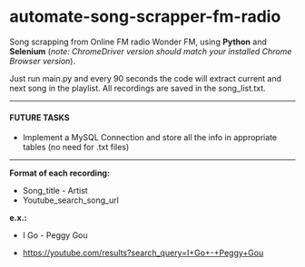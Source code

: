 # automate-song-scrapper-fm-radio
Song scrapping from Online FM radio Wonder FM, using **Python** and **Selenium** (_note: ChromeDriver version should match your installed Chrome Browser version_).

Just run main.py and every 90 seconds the code will extract current and next song in the playlist. All recordings are saved in the song_list.txt.

_______________________________________________________________________________________________
#### FUTURE TASKS
* Implement a MySQL Connection and store all the info in appropriate tables (no need for .txt files)
_______________________________________________________________________________________________

**Format of each recording:**

* Song_title - Artist
* Youtube_search_song_url

**e.x.:**

* I Go - Peggy Gou

* https://youtube.com/results?search_query=I+Go+-+Peggy+Gou
